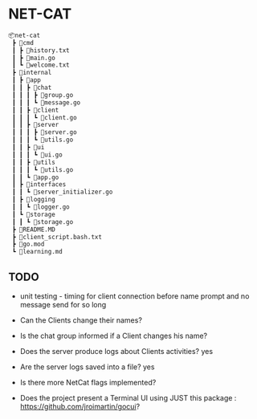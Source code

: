 
# NET-CAT
```bash
📦net-cat
 ┣ 📂cmd
 ┃ ┣ 📜history.txt
 ┃ ┣ 📜main.go
 ┃ ┗ 📜welcome.txt
 ┣ 📂internal
 ┃ ┣ 📂app
 ┃ ┃ ┣ 📂chat
 ┃ ┃ ┃ ┣ 📜group.go
 ┃ ┃ ┃ ┗ 📜message.go
 ┃ ┃ ┣ 📂client
 ┃ ┃ ┃ ┗ 📜client.go
 ┃ ┃ ┣ 📂server
 ┃ ┃ ┃ ┣ 📜server.go
 ┃ ┃ ┃ ┗ 📜utils.go
 ┃ ┃ ┣ 📂ui
 ┃ ┃ ┃ ┗ 📜ui.go
 ┃ ┃ ┣ 📂utils
 ┃ ┃ ┃ ┗ 📜utils.go
 ┃ ┃ ┗ 📜app.go
 ┃ ┣ 📂interfaces
 ┃ ┃ ┗ 📜server_initializer.go
 ┃ ┣ 📂logging
 ┃ ┃ ┗ 📜logger.go
 ┃ ┗ 📂storage
 ┃ ┃ ┗ 📜storage.go
 ┣ 📜README.MD
 ┣ 📜client_script.bash.txt
 ┣ 📜go.mod
 ┗ 📜learning.md
```


 ## TODO
+ unit testing - timing for client connection before name prompt and no message send for so long
+ Can the Clients change their names?

+ Is the chat group informed if a Client changes his name?

+ Does the server produce logs about Clients activities? yes

+ Are the server logs saved into a file? yes

+ Is there more NetCat flags implemented?

+ Does the project present a Terminal UI using JUST this package : https://github.com/jroimartin/gocui?


